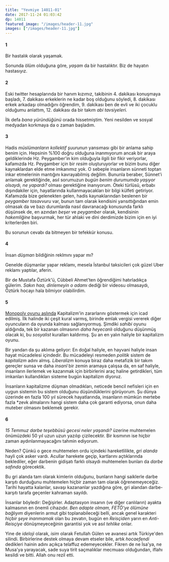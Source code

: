 ```yaml
---
title: "Yevmiye 14011-01"
date: 2017-11-24 01:03:42
dp: 14011
featured_image: "/images/header-11.jpg"
images: ["/images/header-11.jpg"]
---
```


#### 1

Bir hastalık olarak yaşamak. 

Sonunda ölüm olduğuna göre, *yaşam* da bir hastalıktır. Biz de hayatın
hastasıyız.

#### 2

Eski twitter hesaplarında bir hanım kızımız, takibinin 4. dakikası konuşmaya
başladı, 7. dakikası erkeklerin ne kadar boş olduğunu söyledi, 8. dakikası erkek
arkadaşı olmadığını öğrendim, 9. dakikası ben de evli ve iki çocuklu olduğumu
anlattım, 12. dakikası da bir takım *abi tavsiyeleri.*

İlk defa *bana yüründüğünü* orada hissetmiştim. Yeni nesilden ve sosyal medyadan
korkmaya da o zaman başladım.

#### 3

Hadis *müslümanların kollektif şuurunun* yansıması gibi bir anlama sahip benim
için. Hepsinin %100 doğru olduğuna inanmıyorum ancak bir araya geldiklerinde Hz.
Peygamber'in kim olduğuyla ilgili bir fikir veriyorlar, kafamızda Hz. Peygamber
için bir *resim* oluşturuyorlar ve bizim bunu diğer kaynaklardan elde etme
imkanımız yok. O sebeple insanların sünneti toptan inkar etmelerinin mantığını
kavrayabilmiş değilim. Bununla beraber, Sünnet'i anlamak gerektiğinde, asıl
sorumuzun *bugün benim durumumda yaşıyor olsaydı, ne yapardı?* olması
gerektiğine inanıyorum. Öteki türlüsü, erbabı dışındakiler için, hayatlarında
kullanmayacakları bir bilgi külfeti getiriyor. Kafamızda bize gelenekten gelen,
hadis kaynaklarından beslenen bir *peygamber tasavvuru* var, bunun tam olarak
kendisini yansıttığından emin olmasak da ve bazı durumlarda nasıl davranacağı
konusunda farklı düşünsek de, en azından *beşer* ve *peygamber* olarak,
kendisinin *hakemliğine* başvurmak, her tür ahlaki ve dini derdimizde bizim için
en iyi kriterlerden biri.

Bu sorunun cevabı da bitmeyen bir tefekkür konusu. 

#### 4

İnsan *düşman* bildiğinin reklmını yapar mı?

Genelde düşmanlar yapar reklamı, mesela İstanbul taksicileri çok güzel Uber
reklamı yaptılar, aferin. 

Bir de Mustafa Öztürk'ü, Cübbeli Ahmet'ten öğrendiğimi hatırladıkça gülerim.
*Sakın haa, dinlemeyin o adamı* dediği bir videosu olmasaydı, Öztürk hocayı hala
bilmiyor olabilirdim.

#### 5

[Monopoly oyunu
aslında](https://aeon.co/ideas/monopoly-was-invented-to-demonstrate-the-evils-of-capitalism)
Kapitalizm'in zararlarını göstermek için icad edilmiş. İlk halinde iki çeşit
kural varmış, birinde emlak vergisi vererek diğer oyuncuların da oyunda kalması
sağlanıyormuş. Şimdiki *sahibi* oyunu aldığında, tek bir kazanan olmasının *daha
heyecanlı* olduğunu düşünmüş olacak ki, bu *sosyalist* kuralları kaldırmış. Şu
an en yalın haliyle bir kapitalizm oyunu.

Bir yandan da şu aklıma geliyor: En doğal haliyle, en hayvani haliyle insan
hayat mücadelesi içindedir. Bu mücadeleyi resmeden *politik* sistem de
*kapitalizm* adını almış. *Liberalizm* konuya biraz daha metafizik bir takım
gereçler sunsa ve daha *insanî* bir zemin aramaya çalışsa da, en saf haliyle,
insanların ilerlemek ve kazanmak için birbirlerini araç haline getirdikleri, tüm
imkanları kullandıkları sisteme bugün kapitalizm diyoruz. 

İnsanların kapitalizme düşman olmadıkları, neticede bencil nefisleri için en
uygun sistemin bu sistem olduğunu düşündüklerini görüyorum. Şu dünya üzerinde en
fazla 100 yıl sürecek hayatlarında, insanların mümkün mertebe fazla *zevk
almalarını hangi sistem daha çok garanti ediyorsa, onun daha muteber olmasını
beklemek gerekir.

#### 6

*15 Temmuz darbe teşebbüsü gecesi neler yaşandı?* üzerine muhtemelen önümüzdeki
50 yıl uzun uzun yazılıp çizilecektir. Bir kısmının ise hiçbir zaman
aydınlanmayacağını tahmin ediyorum.

Neden? Çünkü o gece muhtemelen ordu içindeki hareketlilikte, *gri alanda* hayli
çok asker vardı. Acullar harekete geçip, kartlarını açtıklarında beklediler,
eğer darbenin gidişatı farklı olsaydı muhtemelen bunları da *darbe safında*
görecektik. 

Bu gri alanda tam olarak kimlerin olduğunu, bunların hangi saiklerle darbe
karşıtı durduğunu muhtemelen hiçbir zaman tam olarak öğrenemeyeceğiz. Tarihi
hayatta kalanlar, savaşı kazananlar yazdığına göre, gri alandan darbe-karşıtı
tarafa geçenler kahraman sayıldı. 

İnsanlar böyledir: Değişirler. Adaptasyon insanın (ve diğer canlıların) ayakta
kalmasının en önemli cihazıdır. *Ben adapte olmam, FETÖ'ye ölümüne bağlıyım*
diyenlerin armut gibi toplanabileceği belli, ancak genel karakteri *hiçbir şeye
inanmamak* olan bu zevatın, bugün en *Reisçiden* yarın en *Anti-Reisçiye*
dönüşmeyeceğinin garantisi yok ve asıl *tehlike* onlar. 

Yine de *ideloji* olarak, *isim* olarak Fetullah Gülen ve avanesi artık
Türkiye'den silindi. Birbirlerine destek olmaya devam etseler bile, artık
*hocaefendi* dedikleri hainin adını açıkça telaffuz edemeyecekler. Fikren de ne
İsa'ya, ne Musa'ya yarayacak, sade suya tirit saçmalıklar mecmuası olduğundan,
iflahı kesildi ve bitti. Allah onu rezil etti. 

